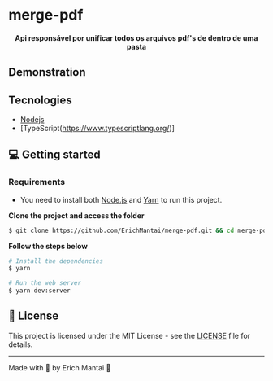 # merge-pdf

<h4 align="center">
  Api responsável por unificar todos os arquivos pdf's de dentro de uma pasta
</h4>

## Demonstration



## Tecnologies

- [Nodejs](https://nodejs.org/)
- [TypeScript(https://www.typescriptlang.org/)]

## 💻 Getting started

### Requirements

- You need to install both [Node.js](https://nodejs.org/en/download/) and [Yarn](https://yarnpkg.com/) to run this project.

**Clone the project and access the folder**

```bash
$ git clone https://github.com/ErichMantai/merge-pdf.git && cd merge-pdf
```

**Follow the steps below**

```bash
# Install the dependencies
$ yarn

# Run the web server
$ yarn dev:server

```


## 📝 License

This project is licensed under the MIT License - see the [LICENSE](LICENSE) file for details.

---

Made with 💜 by Erich Mantai 👋


